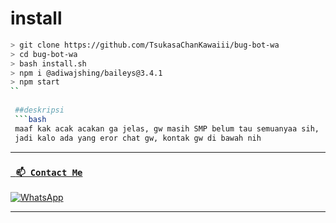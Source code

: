 # install
```bash
> git clone https://github.com/TsukasaChanKawaiii/bug-bot-wa
> cd bug-bot-wa
> bash install.sh
> npm i @adiwajshing/baileys@3.4.1
> npm start
``
 
 ##deskripsi
 ```bash
 maaf kak acak acakan ga jelas, gw masih SMP belum tau semuanyaa sih, 
 jadi kalo ada yang eror chat gw, kontak gw di bawah nih
 ```
 
 ___

### [` 📫 Contact Me`](https://api.whatsapp.com/send?phone=6285709664923&text=Hai)

<a href="https://api.whatsapp.com/send?phone=6285709664923&text=Hiii:v" target="_blank"><img src="https://img.shields.io/badge/Whatsapp-%808080.svg?&style=flat-square&logo=Whatsapp&logoColor=white" alt="WhatsApp"></a>

</p>

___
